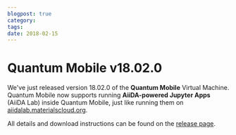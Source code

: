 ```yaml
---
blogpost: true
category:
tags:
date: 2018-02-15
---
```


# Quantum Mobile v18.02.0

We've just released version 18.02.0 of the **Quantum Mobile** Virtual Machine. Quantum Mobile now supports running **AiiDA-powered Jupyter Apps** (AiiDA Lab) inside Quantum Mobile, just like running them on [aiidalab.materialscloud.org](http://aiidalab.materialscloud.org).

All details and download instructions can be found on the [release page](https://github.com/marvel-nccr/quantum-mobile/releases).
